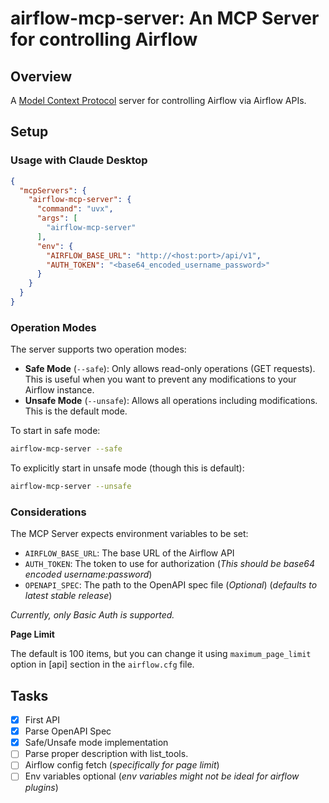 # airflow-mcp-server: An MCP Server for controlling Airflow


## Overview
A [Model Context Protocol](https://modelcontextprotocol.io/) server for controlling Airflow via Airflow APIs.


## Setup

### Usage with Claude Desktop

```json
{
  "mcpServers": {
    "airflow-mcp-server": {
      "command": "uvx",
      "args": [
        "airflow-mcp-server"
      ],
      "env": {
        "AIRFLOW_BASE_URL": "http://<host:port>/api/v1",
        "AUTH_TOKEN": "<base64_encoded_username_password>"
      }
    }
  }
}
```

### Operation Modes

The server supports two operation modes:

- **Safe Mode** (`--safe`): Only allows read-only operations (GET requests). This is useful when you want to prevent any modifications to your Airflow instance.
- **Unsafe Mode** (`--unsafe`): Allows all operations including modifications. This is the default mode.

To start in safe mode:
```bash
airflow-mcp-server --safe
```

To explicitly start in unsafe mode (though this is default):
```bash
airflow-mcp-server --unsafe
```

### Considerations

The MCP Server expects environment variables to be set:
- `AIRFLOW_BASE_URL`: The base URL of the Airflow API
- `AUTH_TOKEN`: The token to use for authorization (_This should be base64 encoded username:password_)
- `OPENAPI_SPEC`: The path to the OpenAPI spec file (_Optional_) (_defaults to latest stable release_)

*Currently, only Basic Auth is supported.*

**Page Limit**

The default is 100 items, but you can change it using `maximum_page_limit` option in [api] section in the `airflow.cfg` file.

## Tasks

- [x] First API
- [x] Parse OpenAPI Spec
- [x] Safe/Unsafe mode implementation
- [ ] Parse proper description with list_tools.
- [ ] Airflow config fetch (_specifically for page limit_)
- [ ] Env variables optional (_env variables might not be ideal for airflow plugins_)
